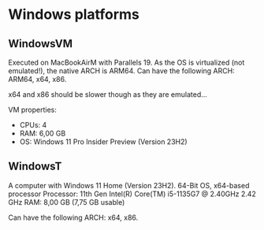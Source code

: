 # Windows platforms

## WindowsVM

Executed on MacBookAirM with Parallels 19.
As the OS is virtualized (not emulated!), the native ARCH is ARM64.
Can have the following ARCH: ARM64, x64, x86.

x64 and x86 should be slower though as they are emulated...

VM properties:

- CPUs: 4
- RAM: 6,00 GB
- OS: Windows 11 Pro Insider Preview (Version 23H2)

## WindowsT

A computer with Windows 11 Home (Version 23H2).
64-Bit OS, x64-based processor
Processor: 11th Gen Intel(R) Core(TM) i5-1135G7 @ 2.40GHz   2.42 GHz
RAM:       8,00 GB (7,75 GB usable)

Can have the following ARCH: x64, x86.
